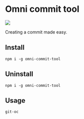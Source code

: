 # Omni commit tool
![](https://img.shields.io/badge/node-18-brightgreen.svg)

Creating a commit made easy.

## Install
```shell
npm i -g omni-commit-tool
```

## Uninstall
```shell
npm i -g omni-commit-tool
```

## Usage
```
git-oc
```
